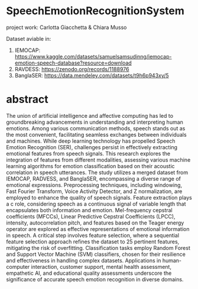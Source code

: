 # SpeechEmotionRecognitionSystem
project work: Carlotta Giacchetta &amp; Chiara Musso 

Dataset aviable in:
1) IEMOCAP: https://www.kaggle.com/datasets/samuelsamsudinng/iemocap-emotion-speech-database?resource=download
2) RAVDESS: https://zenodo.org/records/1188976
3) BanglaSER: https://data.mendeley.com/datasets/t9h6p943xy/5



# abstract

The union of artificial intelligence and affective computing has led to groundbreaking advancements in understanding and interpreting human emotions. Among various communication methods, speech stands out as the most convenient, facilitating seamless exchanges between individuals and machines. While deep learning technology has propelled Speech Emotion Recognition (SER), challenges persist in effectively extracting emotional features from speech signals. This research explores the integration of features from different modalities, assessing various machine learning algorithms for emotion classification based on their acoustic correlation in speech utterances. The study utilizes a merged dataset from IEMOCAP, RADVESS, and BanglaSER, encompassing a diverse range of emotional expressions. Preprocessing techniques, including windowing, Fast Fourier Transform, Voice Activity Detector, and Z normalization, are employed to enhance the quality of speech signals. Feature extraction plays a c role, considering speech as a continuous signal of variable length that encapsulates both information and emotion. Mel-frequency cepstral coefficients (MFCCs), Linear Predictive Cepstral Coefficients (LPCC), intensity, autocorrelation pitch, and features based on the Teager energy operator are explored as effective representations of emotional information in speech. A critical step involves feature selection, where a sequential feature selection approach refines the dataset to 25 pertinent features, mitigating the risk of overfitting. Classification tasks employ Random Forest and Support Vector Machine (SVM) classifiers, chosen for their resilience and effectiveness in handling complex datasets. Applications in human-computer interaction, customer support, mental health assessment, empathetic AI, and educational quality assessments underscore the significance of accurate speech emotion recognition in diverse domains.
